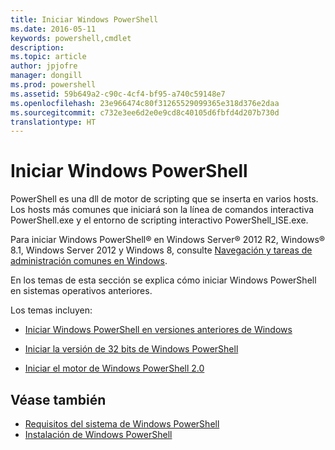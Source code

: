 ```yaml
---
title: Iniciar Windows PowerShell
ms.date: 2016-05-11
keywords: powershell,cmdlet
description: 
ms.topic: article
author: jpjofre
manager: dongill
ms.prod: powershell
ms.assetid: 59b649a2-c90c-4cf4-bf95-a740c59148e7
ms.openlocfilehash: 23e966474c80f31265529099365e318d376e2daa
ms.sourcegitcommit: c732e3ee6d2e0e9cd8c40105d6fbfd4d207b730d
translationtype: HT
---
```

# <a name="starting-windows-powershell"></a>Iniciar Windows PowerShell
PowerShell es una dll de motor de scripting que se inserta en varios hosts.  Los hosts más comunes que iniciará son la línea de comandos interactiva PowerShell.exe y el entorno de scripting interactivo PowerShell_ISE.exe.  

Para iniciar Windows PowerShell® en Windows Server® 2012 R2, Windows® 8.1, Windows Server 2012 y Windows 8, consulte [Navegación y tareas de administración comunes en Windows](http://technet.microsoft.com/library/hh831491.aspx).

En los temas de esta sección se explica cómo iniciar Windows PowerShell en sistemas operativos anteriores.

Los temas incluyen:

-   [Iniciar Windows PowerShell en versiones anteriores de Windows](Starting-Windows-PowerShell-on-Earlier-Versions-of-Windows.md)

-   [Iniciar la versión de 32 bits de Windows PowerShell](Starting-the-32-Bit-Version-of-Windows-PowerShell.md)

-   [Iniciar el motor de Windows PowerShell 2.0](Starting-the-Windows-PowerShell-2.0-Engine.md)

## <a name="see-also"></a>Véase también
- [Requisitos del sistema de Windows PowerShell](Windows-PowerShell-System-Requirements.md)
- [Instalación de Windows PowerShell](Installing-Windows-PowerShell.md)

